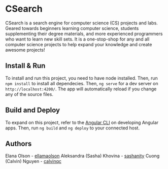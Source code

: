 # CSearch

CSearch is a search engine for computer science (CS) projects and labs. Geared towards beginners learning computer science, students supplementing their degree materials, and more experienced programmers who want to learn new skill sets. It is a one-stop-shop for any and all computer science projects to help expand your knowledge and create awesome projects!

## Install & Run

To install and run this project, you need to have node installed. Then, run `npm install` to install all dependecies. Then, `ng serve` for a dev server on `http://localhost:4200/`. The app will automatically reload if you change any of the source files.

## Build and Deploy

To expand on this project, refer to the [Angular CLI](https://github.com/angular/angular-cli) on developing Angular apps. Then, run `ng build` and `ng deploy` to your connected host.

## Authors

Elana Olson - [ellamaolson](https://github.com/ellamaolson)
Aleksandra (Sasha) Khovina - [sashanity](https://github.com/Sashanity)
Cuong (Calvin) Nguyen - [calvinqc](https://github.com/calvinqc)
